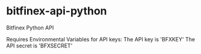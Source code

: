 # bitfinex-api-python
Bitfinex Python API

Requires Environmental Variables for API keys:
The API key is 'BFXKEY'
The API secret is 'BFXSECRET'
